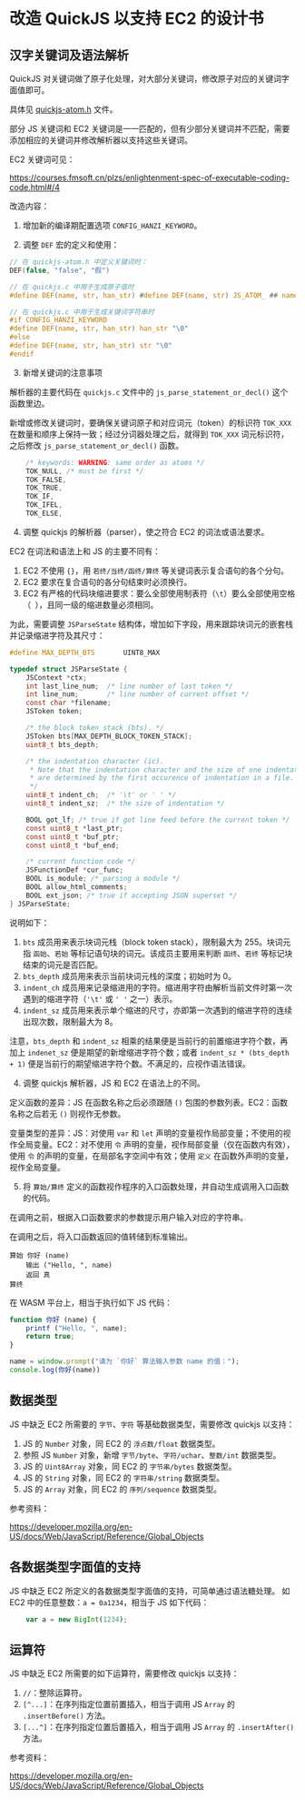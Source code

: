 # 改造 QuickJS 以支持 EC2 的设计书

## 汉字关键词及语法解析

QuickJS 对关键词做了原子化处理，对大部分关键词，修改原子对应的关键词字面值即可。

具体见 [quickjs-atom.h](../quickjs-atom.h) 文件。

部分 JS 关键词和 EC2 关键词是一一匹配的，但有少部分关键词并不匹配，需要添加相应的关键词并修改解析器以支持这些关键词。

EC2 关键词可见：

<https://courses.fmsoft.cn/plzs/enlightenment-spec-of-executable-coding-code.html#/4>

改造内容：

1) 增加新的编译期配置选项 `CONFIG_HANZI_KEYWORD`。

2) 调整 `DEF` 宏的定义和使用：

```c
// 在 quickjs-atom.h 中定义关键词时：
DEF(false, "false", "假")

// 在 quickjs.c 中用于生成原子值时
#define DEF(name, str, han_str) #define DEF(name, str) JS_ATOM_ ## name,

// 在 quickjs.c 中用于生成关键词字符串时
#if CONFIG_HANZI_KEYWORD
#define DEF(name, str, han_str) han_str "\0"
#else
#define DEF(name, str, han_str) str "\0"
#endif
```

3) 新增关键词的注意事项

解析器的主要代码在 `quickjs.c` 文件中的 `js_parse_statement_or_decl()` 这个函数里边。

新增或修改关键词时，要确保关键词原子和对应词元（token）的标识符 `TOK_XXX` 在数量和顺序上保持一致；经过分词器处理之后，就得到 `TOK_XXX` 词元标识符，之后修改 `js_parse_statement_or_decl()` 函数。

```c
    /* keywords: WARNING: same order as atoms */
    TOK_NULL, /* must be first */
    TOK_FALSE,
    TOK_TRUE,
    TOK_IF,
    TOK_IFEL,
    TOK_ELSE,
```

4) 调整 quickjs 的解析器（parser），使之符合 EC2 的词法或语法要求。

EC2 在词法和语法上和 JS 的主要不同有：
   1. EC2 不使用 `{}`，用 `若终/当终/函终/算终` 等关键词表示复合语句的各个分句。
   1. EC2 要求在复合语句的各分句结束时必须换行。
   1. EC2 有严格的代码块缩进要求：要么全部使用制表符（`\t`）要么全部使用空格（` `），且同一级的缩进数量必须相同。

为此，需要调整 `JSParseState` 结构体，增加如下字段，用来跟踪块词元的嵌套栈并记录缩进字符及其尺寸：

```c
#define MAX_DEPTH_BTS       UINT8_MAX

typedef struct JSParseState {
    JSContext *ctx;
    int last_line_num;  /* line number of last token */
    int line_num;       /* line number of current offset */
    const char *filename;
    JSToken token;

    /* the block token stack (bts). */
    JSToken bts[MAX_DEPTH_BLOCK_TOKEN_STACK];
    uint8_t bts_depth;

    /* the indentation character (ic).
     * Note that the indentation character and the size of one indentation
     * are determined by the first occurence of indentation in a file.
     */
    uint8_t indent_ch;  /* '\t' or ' ' */
    uint8_t indent_sz;  /* the size of indentation */

    BOOL got_lf; /* true if got line feed before the current token */
    const uint8_t *last_ptr;
    const uint8_t *buf_ptr;
    const uint8_t *buf_end;

    /* current function code */
    JSFunctionDef *cur_func;
    BOOL is_module; /* parsing a module */
    BOOL allow_html_comments;
    BOOL ext_json; /* true if accepting JSON superset */
} JSParseState;
```

说明如下：
   1. `bts` 成员用来表示块词元栈（block token stack），限制最大为 255。块词元指 `函始`、`若始` 等标记语句块的词元。该成员主要用来判断 `函终`、`若终` 等标记块结束的词元是否匹配。
   1. `bts_depth` 成员用来表示当前块词元栈的深度；初始时为 0。
   1. `indent_ch` 成员用来记录缩进用的字符。缩进用字符由解析当前文件时第一次遇到的缩进字符（`'\t'` 或 `' '` 之一）表示。
   1. `indent_sz` 成员用来表示单个缩进的尺寸，亦即第一次遇到的缩进字符的连续出现次数，限制最大为 8。

注意，`bts_depth` 和 `indent_sz` 相乘的结果便是当前行的前置缩进字符个数，再加上 `indenet_sz` 便是期望的新增缩进字符个数；或者 `indent_sz * (bts_depth + 1)` 便是当前行的期望缩进字符个数。不满足的，应视作语法错误。

4) 调整 quickjs 解析器，JS 和 EC2 在语法上的不同。

定义函数的差异：JS 在函数名称之后必须跟随 `()` 包围的参数列表。EC2：函数名称之后若无 `()` 则视作无参数。

变量类型的差异：JS：对使用 `var` 和 `let` 声明的变量视作局部变量；不使用的视作全局变量。EC2：对不使用 `令` 声明的变量，视作局部变量（仅在函数内有效），使用 `令` 的声明的变量，在局部名字空间中有效；使用 `定义` 在函数外声明的变量，视作全局变量。

5) 将 `算始/算终` 定义的函数视作程序的入口函数处理，并自动生成调用入口函数的代码。

在调用之前，根据入口函数要求的参数提示用户输入对应的字符串。

在调用之后，将入口函数返回的值转储到标准输出。

```
算始 你好 (name)
    输出 ("Hello, ", name)
    返回 真
算终
```

在 WASM 平台上，相当于执行如下 JS 代码：

```js
function 你好 (name) {
    printf ("Hello, ", name);
    return true;
}

name = window.prompt("请为 `你好` 算法输入参数 name 的值：");
console.log(你好(name))
```

## 数据类型

JS 中缺乏 EC2 所需要的 `字节`、`字符` 等基础数据类型，需要修改 quickjs 以支持：

1. JS 的 `Number` 对象，同 EC2 的 `浮点数/float` 数据类型。
1. 参照 JS `Number` 对象，新增 `字节/byte`、`字符/uchar`、`整数/int` 数据类型。
1. JS 的 `Uint8Array` 对象，同 EC2 的 `字节串/bytes` 数据类型。
1. JS 的 `String` 对象，同 EC2 的 `字符串/string` 数据类型。
1. JS 的 `Array` 对象，同 EC2 的 `序列/sequence` 数据类型。

参考资料：

<https://developer.mozilla.org/en-US/docs/Web/JavaScript/Reference/Global_Objects>

## 各数据类型字面值的支持

JS 中缺乏 EC2 所定义的各数据类型字面值的支持，可简单通过语法糖处理。 如 EC2 中的任意整数：`a = 0a1234`，相当于 JS 如下代码：

```js
    var a = new BigInt(1234);
```

## 运算符

JS 中缺乏 EC2 所需要的如下运算符，需要修改 quickjs 以支持：

1. `//`：整除运算符。
1. `[^...]`：在序列指定位置前置插入，相当于调用 JS `Array` 的 `.insertBefore()` 方法。
1. `[...^]`：在序列指定位置后置插入，相当于调用 JS `Array` 的 `.insertAfter()` 方法。

参考资料：

<https://developer.mozilla.org/en-US/docs/Web/JavaScript/Reference/Global_Objects>

